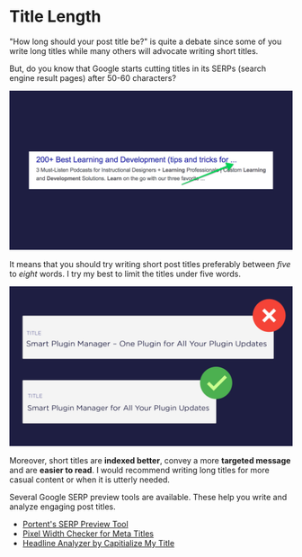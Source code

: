 # Title Length

"How long should your post title be?" is quite a debate since some of you write long titles while many others will advocate writing short titles.

But, do you know that Google starts cutting titles in its SERPs (search engine result pages) after 50-60 characters?

![less-words-title](images/tip-2.1.jpg)

It means that you should try writing short post titles preferably between *five* to *eight* words. I try my best to limit the titles under five words.

![less-words-title](images/tip-2.jpg)

Moreover, short titles are **indexed better**, convey a more **targeted message** and are **easier to read**. I would recommend writing long titles for more casual content or when it is utterly needed.

Several Google SERP preview tools are available. These help you write and analyze engaging post titles.

- [Portent's SERP Preview Tool](https://www.portent.com/serp-preview-tool/)
- [Pixel Width Checker for Meta Titles](https://searchwilderness.com/tools/pixel-length/)
- [Headline Analyzer by Capitialize My Title](https://capitalizemytitle.com/headline-analyzer/)
